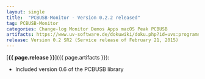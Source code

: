 ```yaml
---
layout: single
title:  "PCBUSB-Monitor - Version 0.2.2 released"
tag: PCBUSB-Monitor
categories: Change-log Monitor Demos Apps macOS Peak PCBUSB
artifacts: https://www.uv-software.de/dokuwiki/doku.php?id=uvs:programs:maccan_monitor_app
release: Version 0.2 SR2 (Service release of February 21, 2015)
---
```

[**{{ page.release }}**]({{ page.artifacts }}):

- Included version 0.6 of the PCBUSB library
